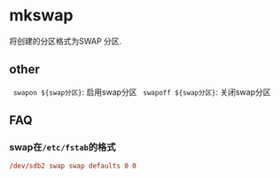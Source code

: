 #  mkswap
将创建的分区格式为SWAP 分区.

## other
` swapon ${swap分区}`: 启用swap分区
` swapoff ${swap分区}`: 关闭swap分区

## FAQ
### swap在`/etc/fstab`的格式
```conf
/dev/sdb2 swap swap defaults 0 0
```
